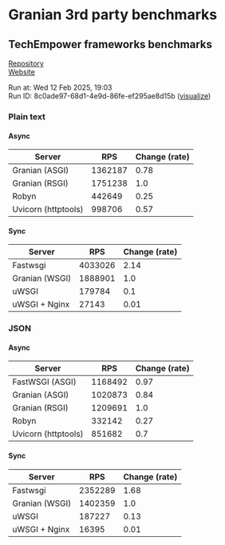# Granian 3rd party benchmarks

## TechEmpower frameworks benchmarks

[Repository](https://github.com/TechEmpower/FrameworkBenchmarks)    
[Website](http://www.techempower.com/benchmarks/)

Run at: Wed 12 Feb 2025, 19:03    
Run ID: 8c0ade97-68d1-4e9d-86fe-ef295ae8d15b ([visualize](https://www.techempower.com/benchmarks/#section=test&runid=8c0ade97-68d1-4e9d-86fe-ef295ae8d15b))


### Plain text


#### Async

| Server | RPS | Change (rate) |
| --- | --- | --- |
| Granian (ASGI) | 1362187 | 0.78 |
| Granian (RSGI) | 1751238 | 1.0 |
| Robyn | 442649 | 0.25 |
| Uvicorn (httptools) | 998706 | 0.57 |

#### Sync

| Server | RPS | Change (rate) |
| --- | --- | --- |
| Fastwsgi | 4033026 | 2.14 |
| Granian (WSGI) | 1888901 | 1.0 |
| uWSGI | 179784 | 0.1 |
| uWSGI + Nginx | 27143 | 0.01 |



### JSON


#### Async

| Server | RPS | Change (rate) |
| --- | --- | --- |
| FastWSGI (ASGI) | 1168492 | 0.97 |
| Granian (ASGI) | 1020873 | 0.84 |
| Granian (RSGI) | 1209691 | 1.0 |
| Robyn | 332142 | 0.27 |
| Uvicorn (httptools) | 851682 | 0.7 |

#### Sync

| Server | RPS | Change (rate) |
| --- | --- | --- |
| Fastwsgi | 2352289 | 1.68 |
| Granian (WSGI) | 1402359 | 1.0 |
| uWSGI | 187227 | 0.13 |
| uWSGI + Nginx | 16395 | 0.01 |


